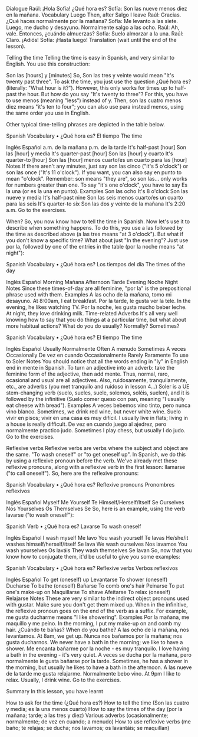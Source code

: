 Dialogue
Raúl: ¡Hola Sofía! ¿Qué hora es?
Sofía: Son las nueve menos diez en la mañana.
Vocabulary
Luego	Then, after
Salgo	I leave
Raúl: Gracias. ¿Qué haces normalmente por la mañana?
Sofía: Me levanto a las siete. Luego, me ducho y desayuno. Normalmente salgo a las ocho.
Raúl: Ah, vale. Entonces, ¿cuándo almuerzas?
Sofía: Suelo almorzar a la una.
Raúl: Claro. ¡Adiós!
Sofía: ¡Hasta luego!
Translation (wait until the end of the lesson).

Telling the time
Telling the time is easy in Spanish, and very similar to English. You use this construction:

Son las [hours] y [minutes]
So, Son las tres y veinte would mean "It's twenty past three". To ask the time, you just use the question ¿Qué hora es? (literally: "What hour is it?"). However, this only works for times up to half-past the hour. But how do you say "It's twenty to three"? For this, you have to use menos (meaning "less") instead of y. Then, son las cuatro menos diez means "it's ten to four"; you can also use para instead menos, using the same order you use in English.

Other typical time-telling phrases are depicted in the table below.

Spanish Vocabulary • ¿Qué hora es?
El tiempo  The time

Inglés	Español
a.m.	de la mañana
p.m.	de la tarde
It's half-past [hour]	Son las [hour] y media
It's quarter-past [hour]	Son las [hour] y cuarto
It's quarter-to [hour]	Son las [hour] menos cuarto/es un cuarto para las [hour]
Notes
If there aren't any minutes, just say son las cinco ("It's 5 o'clock") or son las once ("It's 11 o'clock"). If you want, you can also say en punto to mean "o'clock".
Remember: son means "they are", so son las... only works for numbers greater than one. To say "it's one o'clock", you have to say Es la una (or es la una en punto).
Examples
Son las ocho
It's 8 o'clock
Son las nueve y media
It's half-past nine
Son las seis menos cuarto/es un cuarto para las seis
It's quarter-to six
Son las dos y veinte de la mañana
It's 2:20 a.m.
Go to the exercises.

When?
So, you now know how to tell the time in Spanish. Now let's use it to describe when something happens. To do this, you use a las followed by the time as described above (a las tres means "at 3 o'clock"). But what if you don't know a specific time? What about just "In the evening"? Just use por la, followed by one of the entries in the table (por la noche means "at night"):

Spanish Vocabulary • ¿Qué hora es?
Los tiempos del día  The times of the day

Inglés	Español
Morning	Mañana
Afternoon	Tarde
Evening	Noche
Night
Notes
Since these times-of-day are all feminine, "por la" is the prepositional phrase used with them.
Examples
A las ocho de la mañana, tomo mi desayuno.
At 8:00am, I eat breakfast.
Por la tarde, le gusta ver la tele.
In the evening, he likes watching TV.
Por la noche, les gusta mucho beber leche.
At night, they love drinking milk.
Time-related Adverbs
It's all very well knowing how to say that you do things at a particular time, but what about more habitual actions? What do you do usually? Normally? Sometimes?

Spanish Vocabulary • ¿Qué hora es?
El tiempo  The time

Inglés	Español
Usually	Normalmente
Often	A menudo
Sometimes	A veces
Occasionally	De vez en cuando
Occasionalmente
Rarely	Raramente
To use to	Soler
Notes
You should notice that all the words ending in "ly" in English end in mente in Spanish. To turn an adjective into an adverb: take the feminine form of the adjective, then add mente.
Thus, normal, raro, ocasional and usual are all adjectives.
Also, ruidosamente, tranquilamente, etc., are adverbs (you met tranquilo and ruidoso in lesson 4...)
Soler is a UE stem-changing verb (suelo, sueles, suele, solemos, soléis, suelen), and it is followed by the infinitive (Suelo comer queso con pan, meaning "I usually eat cheese with bread").
Examples
A veces bebemos vino tinto, pero nunca vino blanco.
Sometimes, we drink red wine, but never white wine.
Suelo vivir en pisos; vivir en una casa es muy difícil.
I usually live in flats; living in a house is really difficult.
De vez en cuando juego al ajedrez, pero normalmente practico judo.
Sometimes I play chess, but usually I do judo.
Go to the exercises.

Reflexive verbs
Reflexive verbs are verbs where the subject and object are the same. "To wash oneself" or "to get oneself up". In Spanish, we do this by using a reflexive pronoun before the verb. We've already met these reflexive pronouns, along with a reflexive verb in the first lesson: llamarse ("to call oneself"). So, here are the reflexive pronouns:

Spanish Vocabulary • ¿Qué hora es?
Reflexive pronouns  Pronombres reflexivos

Inglés	Español
Myself	Me
Yourself	Te
Himself/Herself/Itself	Se
Ourselves	Nos
Yourselves	Os
Themselves	Se
So, here is an example, using the verb lavarse ("to wash oneself"):

Spanish Verb • ¿Qué hora es?
Lavarse  To wash oneself

Inglés	Español
I wash myself	Me lavo
You wash yourself	Te lavas
He/she/it washes himself/herself/itself	Se lava
We wash ourselves	Nos lavamos
You wash yourselves	Os laváis
They wash themselves	Se lavan
So, now that you know how to conjugate them, it'd be useful to give you some examples:

Spanish Vocabulary • ¿Qué hora es?
Reflexive verbs  Verbos reflexivos

Inglés	Español
To get (oneself) up	Levantarse
To shower (oneself)	Ducharse
To bathe (oneself)	Bañarse
To comb one's hair	Peinarse
To put one's make-up on	Maquillarse
To shave	Afeitarse
To relax (oneself)	Relajarse
Notes
These are very similar to the indirect object pronouns used with gustar. Make sure you don't get them mixed up.
When in the infinitive, the reflexive pronoun goes on the end of the verb as a suffix. For example, me gusta ducharme means "I like showering".
Examples
Por la mañana, me maquillo y me peino.
In the morning, I put my make-up on and comb my hair.
¿Cuándo te bañas?
When do you bathe?
A las ocho de la mañana, nos levantamos.
At 8am, we get up.
Nunca nos bañamos por la mañana; nos gusta ducharnos.
We never have a bath in the morning; we like to have a shower.
Me encanta bañarme por la noche - es muy tranquilo.
I love having a bath in the evening - it's very quiet.
A veces se ducha por la mañana, pero normalmente le gusta bañarse por la tarde.
Sometimes, he has a shower in the morning, but usually he likes to have a bath in the afternoon.
A las nueve de la tarde me gusta relajarme. Normalmente bebo vino.
At 9pm I like to relax. Usually, I drink wine.
Go to the exercises.

Summary
In this lesson, you have learnt

How to ask for the time (¿Qué hora es?)
How to tell the time (Son las cuatro y media; es la una menos cuarto)
How to say the times of the day (por la mañana; tarde; a las tres y diez)
Various adverbs (ocasionalmente; normalmente; de vez en cuando; a menudo)
How to use reflexive verbs (me baño; te relajas; se ducha; nos lavamos; os lavantáis; se maquillan)
